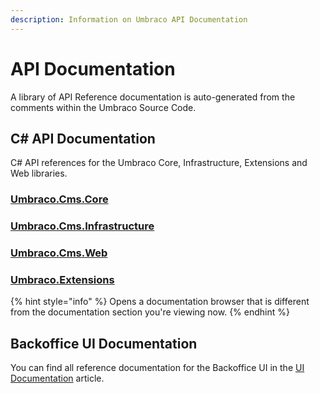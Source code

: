 ```yaml
---
description: Information on Umbraco API Documentation
---
```


# API Documentation

A library of API Reference documentation is auto-generated from the comments within the Umbraco Source Code.

## C# API Documentation

C# API references for the Umbraco Core, Infrastructure, Extensions and Web libraries.

### [Umbraco.Cms.Core](https://apidocs.umbraco.com/v15/csharp/api/Umbraco.Cms.Core.html)

### [Umbraco.Cms.Infrastructure](https://apidocs.umbraco.com/v15/csharp/api/Umbraco.Cms.Infrastructure.html)

### [Umbraco.Cms.Web](https://apidocs.umbraco.com/v15/csharp/api/Umbraco.Cms.Web.Common.html)

### [Umbraco.Extensions](https://apidocs.umbraco.com/v15/csharp/api/Umbraco.Extensions.html)

{% hint style="info" %}
Opens a documentation browser that is different from the documentation section you're viewing now.
{% endhint %}

## Backoffice UI Documentation

You can find all reference documentation for the Backoffice UI in the [UI Documentation](../customizing/ui-documentation.md) article.
